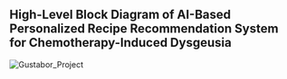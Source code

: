 ## High-Level Block Diagram of AI-Based Personalized Recipe Recommendation System for Chemotherapy-Induced Dysgeusia

![Gustabor_Project](https://github.com/user-attachments/assets/733f45d9-a699-48a2-a191-26366e8f7f7b)


